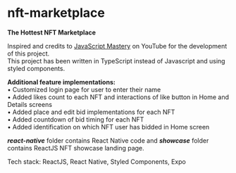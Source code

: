 # nft-marketplace

**The Hottest NFT Marketplace**

Inspired and credits to <a href="https://youtu.be/_ivIUCSOZ78">JavaScript Mastery</a> on YouTube for the development of this project. <br />
This project has been written in TypeScript instead of Javascript and using styled components.

**Additional feature implementations:** <br />
• Customized login page for user to enter their name <br />
• Added likes count to each NFT and interactions of like button in Home and Details screens <br />
• Added place and edit bid implementations for each NFT <br />
• Added countdown of bid timing for each NFT <br />
• Added identification on which NFT user has bidded in Home screen <br />

_**react-native**_ folder contains React Native code and _**showcase**_ folder contains ReactJS NFT showcase landing page.

Tech stack: ReactJS, React Native, Styled Components, Expo
